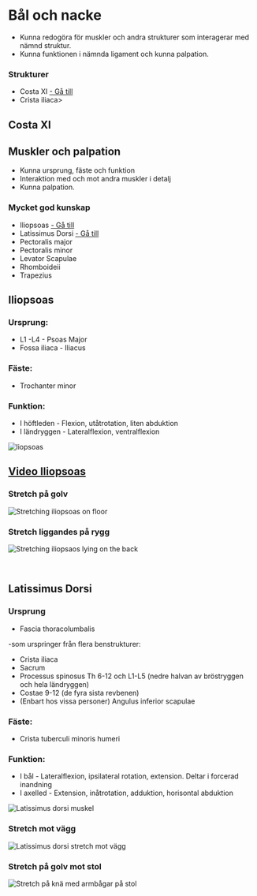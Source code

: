 <h1>B&aring;l och nacke</h1>
<ul>
<li>Kunna redog&ouml;ra f&ouml;r muskler och andra strukturer som interagerar med n&auml;mnd struktur.</li>
<li>Kunna funktionen i n&auml;mnda ligament och kunna palpation.</li>
</ul>
<h3>Strukturer</h3>
<ul>
<li>Costa XI <a href="costaxi-struktur"> - G&aring; till </a></li>
<li>Crista iliaca&gt;</li>
</ul>
<h2>Costa XI</h2>
<h2>Muskler och palpation</h2>
<ul>
<li>Kunna ursprung, f&auml;ste och funktion</li>
<li>Interaktion med och mot andra muskler i detalj</li>
<li>Kunna palpation.</li>
</ul>
<h3>Mycket god kunskap</h3>
<ul>
<li>Iliopsoas <a href="iliopsoas-funktioner"> - G&aring; till </a></li>
<li>Latissimus Dorsi <a href="latissimusdorsi-funktioner"> - G&aring; till</a></li>
<li>Pectoralis major</li>
<li>Pectoralis minor</li>
<li>Levator Scapulae</li>
<li>Rhomboideii</li>
<li>Trapezius</li>
</ul>
<h2 id="iliopsoas-funktioner">Iliopsoas</h2>
<h3>Ursprung:</h3>
<ul>
<li>L1 -L4 - Psoas Major</li>
<li>Fossa iliaca - Iliacus</li>
</ul>
<h3>F&auml;ste:</h3>
<ul>
<li>Trochanter minor</li>
</ul>
<h3>Funktion:</h3>
<ul>
<li>I h&ouml;ftleden - Flexion, ut&aring;trotation, liten abduktion</li>
<li>I l&auml;ndryggen - Lateralflexion, ventralflexion</li>
</ul>
<p><img src="https://www.semisportmed.com/wp-content/uploads/2018/10/56fc15a79c690.jpg" alt="liopsoas" /></p>
<h2><a href="https://youtu.be/cHWjpQ06-cE" target="_blank" rel="noopener"> Video Iliopsoas</a></h2>
<h3>Stretch p&aring; golv</h3>
<p><img src="http://www.healthymoves-pa.com/wp-content/uploads/2017/09/Hip-Flexor-stretch-lunge-position-286x300.jpg" alt="Stretching iliopsoas on floor" /></p>
<h3>Stretch liggandes p&aring; rygg</h3>
<p><img src="http://www.healthymoves-pa.com/wp-content/uploads/2017/09/Hip-Flexor-stretch_supine-300x239.jpg" alt="Stretching iliopsaos lying on the back" /></p>
<p>&nbsp;</p>
<h2 id="latissimusdorsi-funktioner">Latissimus Dorsi</h2>
<h3>Ursprung</h3>
<ul>
<li>Fascia thoracolumbalis</li>
</ul>
<p>-som urspringer fr&aring;n flera benstrukturer:</p>
<ul>
<li>Crista iliaca</li>
<li>Sacrum</li>
<li>Processus spinosus Th 6-12 och L1-L5 (nedre halvan av br&ouml;stryggen och hela l&auml;ndryggen)</li>
<li>Costae 9-12 (de fyra sista revbenen)</li>
<li>(Enbart hos vissa personer) Angulus inferior scapulae</li>
</ul>
<h3>F&auml;ste:</h3>
<ul>
<li>Crista tuberculi minoris humeri</li>
</ul>
<h3>Funktion:</h3>
<ul>
<li>I b&aring;l - Lateralflexion, ipsilateral rotation, extension. Deltar i forcerad inandning</li>
<li>I axelled - Extension, in&aring;trotation, adduktion, horisontal abduktion</li>
</ul>
<p><img src="https://upload.wikimedia.org/wikipedia/commons/thumb/6/6f/Latissimus_dorsi.PNG/250px-Latissimus_dorsi.PNG" alt="Latissimus dorsi muskel" /></p>
<h3>Stretch mot v&auml;gg</h3>
<p><img src="https://encrypted-tbn0.gstatic.com/images?q=tbn:ANd9GcQ92OcyOb2Ht3C1ko9PsYT_Tbx3_OiIRAOW1e_YOK6YfTybvhzy" alt="Latissimus dorsi stretch mot v&auml;gg" /></p>
<h3>Stretch p&aring; golv mot stol</h3>
<p><img src="https://i.pinimg.com/236x/20/72/df/2072df800a8c98c83c4cd3168dae942e--yoga-shoulder-shoulder-stretches.jpg?b=t" alt="Stretch p&aring; kn&auml; med armb&aring;gar p&aring; stol" /></p>
